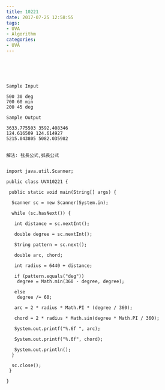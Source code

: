 ```yaml
---
title: 10221
date: 2017-07-25 12:58:55
tags:
- UVA
- Algorithm
categories:
- UVA
---
```




<br /> <br /> <br />

<!-- more -->


	Sample Input

	500 30 deg
	700 60 min
	200 45 deg
	
	Sample Output

	3633.775503 3592.408346
	124.616509 124.614927
	5215.043805 5082.035982
	
	
	解法: 弦長公式,弧長公式
	
	
	import java.util.Scanner;

	public class UVA10221 {

	 public static void main(String[] args) {

	  Scanner sc = new Scanner(System.in);

	  while (sc.hasNext()) {

	   int distance = sc.nextInt();

	   double degree = sc.nextInt();

	   String pattern = sc.next();

	   double arc, chord;

	   int radius = 6440 + distance;

	   if (pattern.equals("deg"))
		degree = Math.min(360 - degree, degree);

	   else
		degree /= 60;

	   arc = 2 * radius * Math.PI * (degree / 360);

	   chord = 2 * radius * Math.sin(degree * Math.PI / 360);

	   System.out.printf("%.6f ", arc);

	   System.out.printf("%.6f", chord);

	   System.out.println();
	  }

	  sc.close();
	 }

	}
</br>
